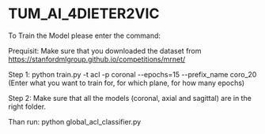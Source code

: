 # TUM_AI_4DIETER2VIC

To Train the Model please enter the command:

Prequisit:
Make sure that you downloaded the dataset from https://stanfordmlgroup.github.io/competitions/mrnet/

Step 1:
python train.py -t acl -p coronal --epochs=15 --prefix_name coro_20
(Enter what you want to train for, for which plane, for how many epochs)

Step 2:
Make sure that all the models (coronal, axial and sagittal) are in the right folder. 

Than run:
python global_acl_classifier.py
